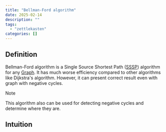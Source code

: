 ```yaml
---
title: "Bellman-Ford algorithm"
date: 2025-02-14
description: ""
tags: 
  - "zettlekasten"
categories: []
---
```


## Definition

Bellman-Ford algorithm is a Single Source Shortest Path ([SSSP](SSSP)) algorithm for any [Graph](Graph.md). It has much worse efficiency compared to other algorithms like Dijkstra's algorithm. However, it can present correct result even with graph with negative cycles.

> [!Note] 
> This algorithm also can be used for detecting negative cycles and determine where they are.

## Intuition

